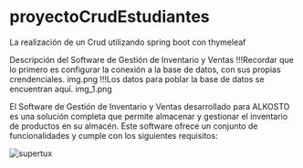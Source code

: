 # proyectoCrudEstudiantes
La realización de un Crud utilizando spring boot con thymeleaf

Descripción del Software de Gestión de Inventario y Ventas
!!!Recordar que lo primero es configurar la conexión a la base de datos, con sus propias crendenciales. img.png !!!Los datos para poblar la base de datos se encuentran aquí. img_1.png

El Software de Gestión de Inventario y Ventas desarrollado para ALKOSTO es una solución completa que permite almacenar y gestionar el inventario de productos en su almacén. Este software ofrece un conjunto de funcionalidades y cumple con los siguientes requisitos:

![supertux](https://github.com/ricardogomez99/proyectoCrudEstudiantes/assets/92341478/0fa82ed7-a7e8-4090-9fd2-a6d0ee86e920)
